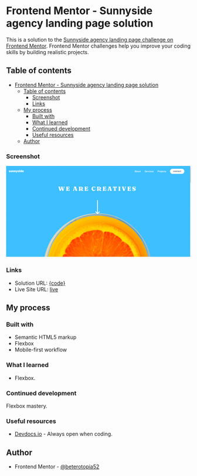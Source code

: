 # Frontend Mentor - Sunnyside agency landing page solution

This is a solution to the [Sunnyside agency landing page challenge on Frontend Mentor](https://www.frontendmentor.io/challenges/sunnyside-agency-landing-page-7yVs3B6ef). Frontend Mentor challenges help you improve your coding skills by building realistic projects.

## Table of contents

- [Frontend Mentor - Sunnyside agency landing page solution](#frontend-mentor---sunnyside-agency-landing-page-solution)
  - [Table of contents](#table-of-contents)
    - [Screenshot](#screenshot)
    - [Links](#links)
  - [My process](#my-process)
    - [Built with](#built-with)
    - [What I learned](#what-i-learned)
    - [Continued development](#continued-development)
    - [Useful resources](#useful-resources)
  - [Author](#author)

### Screenshot

![Sunnyside agency landing page solution screenshot](./images/sunnyside-agency-screenshot.png)

### Links

- Solution URL: [{code}]((sunnyside-agency-landing-page/index.html))
- Live Site URL: [live](https://heterotopia52.github.io/front-End-Mentor/sunnyside-agency-landing-page/index.html)
  
## My process

### Built with

- Semantic HTML5 markup
- Flexbox
- Mobile-first workflow

### What I learned

- Flexbox.

### Continued development

Flexbox mastery.

### Useful resources

- [Devdocs.io](https://devdocs.io) - Always open when coding.

## Author

- Frontend Mentor - [@beterotopia52](https://www.frontendmentor.io/profile/heterotopia52)
